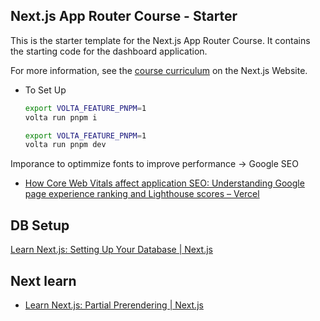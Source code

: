 ## Next.js App Router Course - Starter

This is the starter template for the Next.js App Router Course. It contains the starting code for the dashboard application.

For more information, see the [course curriculum](https://nextjs.org/learn) on the Next.js Website.

- To Set Up
  ```bash
  export VOLTA_FEATURE_PNPM=1
  volta run pnpm i
  ```
  ```bash
  export VOLTA_FEATURE_PNPM=1
  volta run pnpm dev
  ```

Imporance to optimmize fonts to improve performance -> Google SEO
- [How Core Web Vitals affect application SEO: Understanding Google page experience ranking and Lighthouse scores – Vercel](https://vercel.com/blog/how-core-web-vitals-affect-seo)


## DB Setup

[Learn Next.js: Setting Up Your Database | Next.js](https://nextjs.org/learn/dashboard-app/setting-up-your-database)

## Next learn

- [Learn Next.js: Partial Prerendering | Next.js](https://nextjs.org/learn/dashboard-app/partial-prerendering)

